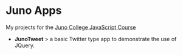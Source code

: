 # Juno Apps
 My projects for the [Juno College JavaScript Course](https://github.com/HackerYou/con-ed-javascript)


 + **JunoTweet** > a basic Twitter type app to demonstrate the use of JQuery.

